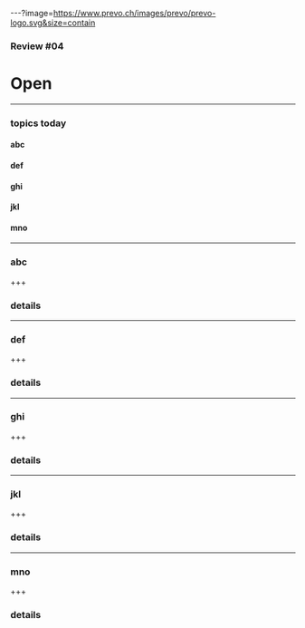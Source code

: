 ---?image=https://www.prevo.ch/images/prevo/prevo-logo.svg&size=contain

### Review #04
# Open

---

### topics today

#### abc
#### def
#### ghi
#### jkl
#### mno

---

### abc

+++

### details

---

### def

+++

### details

---

### ghi

+++

### details

---

### jkl

+++

### details

---

### mno

+++

### details